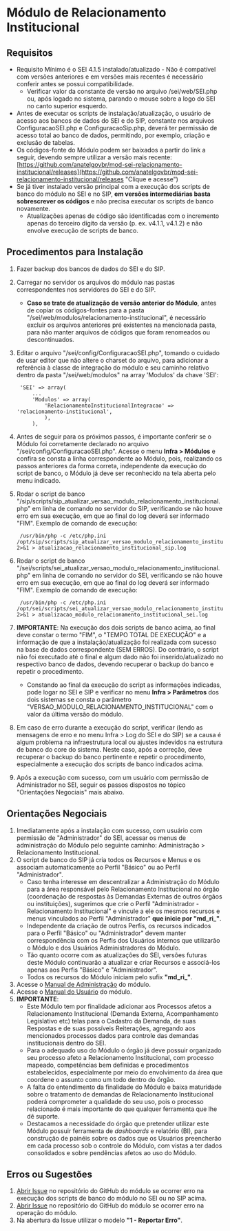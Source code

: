 # Módulo de Relacionamento Institucional

## Requisitos
- Requisito Mínimo é o SEI 4.1.5 instalado/atualizado - Não é compatível com versões anteriores e em versões mais recentes é necessário conferir antes se possui compatibilidade.
   - Verificar valor da constante de versão no arquivo /sei/web/SEI.php ou, após logado no sistema, parando o mouse sobre a logo do SEI no canto superior esquerdo.
- Antes de executar os scripts de instalação/atualização, o usuário de acesso aos bancos de dados do SEI e do SIP, constante nos arquivos ConfiguracaoSEI.php e ConfiguracaoSip.php, deverá ter permissão de acesso total ao banco de dados, permitindo, por exemplo, criação e exclusão de tabelas.
- Os códigos-fonte do Módulo podem ser baixados a partir do link a seguir, devendo sempre utilizar a versão mais recente: [https://github.com/anatelgovbr/mod-sei-relacionamento-institucional/releases](https://github.com/anatelgovbr/mod-sei-relacionamento-institucional/releases "Clique e acesse")
- Se já tiver instalado versão principal com a execução dos scripts de banco do módulo no SEI e no SIP, **em versões intermediárias basta sobrescrever os códigos** e não precisa executar os scripts de banco novamente.
   - Atualizações apenas de código são identificadas com o incremento apenas do terceiro dígito da versão (p. ex. v4.1.1, v4.1.2) e não envolve execução de scripts de banco.

## Procedimentos para Instalação
1. Fazer backup dos bancos de dados do SEI e do SIP.
2. Carregar no servidor os arquivos do módulo nas pastas correspondentes nos servidores do SEI e do SIP.
   - **Caso se trate de atualização de versão anterior do Módulo**, antes de copiar os códigos-fontes para a pasta "/sei/web/modulos/relacionamento-institucional", é necessário excluir os arquivos anteriores pré existentes na mencionada pasta, para não manter arquivos de códigos que foram renomeados ou descontinuados.
3. Editar o arquivo "/sei/config/ConfiguracaoSEI.php", tomando o cuidado de usar editor que não altere o charset do arquivo, para adicionar a referência à classe de integração do módulo e seu caminho relativo dentro da pasta "/sei/web/modulos" na array 'Modulos' da chave 'SEI':

		'SEI' => array(
			...
			'Modulos' => array(
				'RelacionamentoInstitucionalIntegracao' => 'relacionamento-institucional',
				),
			),

4. Antes de seguir para os próximos passos, é importante conferir se o Módulo foi corretamente declarado no arquivo "/sei/config/ConfiguracaoSEI.php". Acesse o menu **Infra > Módulos** e confira se consta a linha correspondente ao Módulo, pois, realizando os passos anteriores da forma correta, independente da execução do script de banco, o Módulo já deve ser reconhecido na tela aberta pelo menu indicado.
5. Rodar o script de banco "/sip/scripts/sip_atualizar_versao_modulo_relacionamento_institucional.php" em linha de comando no servidor do SIP, verificando se não houve erro em sua execução, em que ao final do log deverá ser informado "FIM". Exemplo de comando de execução:

		/usr/bin/php -c /etc/php.ini /opt/sip/scripts/sip_atualizar_versao_modulo_relacionamento_institucional.php 2>&1 > atualizacao_relacionamento_institucional_sip.log

6. Rodar o script de banco "/sei/scripts/sei_atualizar_versao_modulo_relacionamento_institucional.php" em linha de comando no servidor do SEI, verificando se não houve erro em sua execução, em que ao final do log deverá ser informado "FIM". Exemplo de comando de execução:

		/usr/bin/php -c /etc/php.ini /opt/sei/scripts/sei_atualizar_versao_modulo_relacionamento_institucional.php 2>&1 > atualizacao_modulo_relacionamento_institucional_sei.log

7. **IMPORTANTE**: Na execução dos dois scripts de banco acima, ao final deve constar o termo "FIM", o "TEMPO TOTAL DE EXECUÇÃO" e a informação de que a instalação/atualização foi realizada com sucesso na base de dados correspondente (SEM ERROS). Do contrário, o script não foi executado até o final e algum dado não foi inserido/atualizado no respectivo banco de dados, devendo recuperar o backup do banco e repetir o procedimento.
   - Constando ao final da execução do script as informações indicadas, pode logar no SEI e SIP e verificar no menu **Infra > Parâmetros** dos dois sistemas se consta o parâmetro "VERSAO_MODULO_RELACIONAMENTO_INSTITUCIONAL" com o valor da última versão do módulo.
8. Em caso de erro durante a execução do script, verificar (lendo as mensagens de erro e no menu Infra > Log do SEI e do SIP) se a causa é algum problema na infraestrutura local ou ajustes indevidos na estrutura de banco do core do sistema. Neste caso, após a correção, deve recuperar o backup do banco pertinente e repetir o procedimento, especialmente a execução dos scripts de banco indicados acima.
9. Após a execução com sucesso, com um usuário com permissão de Administrador no SEI, seguir os passos dispostos no tópico "Orientações Negociais" mais abaixo.
	
## Orientações Negociais
1. Imediatamente após a instalação com sucesso, com usuário com permissão de "Administrador" do SEI, acessar os menus de administração do Módulo pelo seguinte caminho: Administração > Relacionamento Institucional.
2. O script de banco do SIP já cria todos os Recursos e Menus e os associam automaticamente ao Perfil "Básico" ou ao Perfil "Administrador".
	- Caso tenha interesse em descentralizar a Administração do Módulo para a área responsável pelo Relacionamento Institucional no órgão (coordenação de respostas às Demandas Externas de outros órgãos ou instituições), sugerimos que crie o Perfil "Administrador - Relacionamento Institucional" e vincule a ele os mesmos recursos e menus vinculados ao Perfil "Administrador" **que inicie por "md_ri_"**.
	- Independente da criação de outros Perfis, os recursos indicados para o Perfil "Básico" ou "Administrador" devem manter correspondência com os Perfis dos Usuários internos que utilizarão o Módulo e dos Usuários Administradores do Módulo.
	- Tão quanto ocorre com as atualizações do SEI, versões futuras deste Módulo continuarão a atualizar e criar Recursos e associá-los apenas aos Perfis "Básico" e "Administrador".
	- Todos os recursos do Módulo iniciam pelo sufix **"md_ri_"**.
3. Acesse o [Manual de Administração](https://docs.google.com/document/d/e/2PACX-1vT5UelbUpJbVYFVlk0KnU9Jfc_l2igsvkW_G4wEceDIf7rQMDzhVLPTF5vFZ5HivP1qqVLg4YuIdCev/pub) do módulo.
4. Acesse o [Manual do Usuário](https://docs.google.com/document/d/e/2PACX-1vT-EHTqgK7kIUPkq-ecijbU4BQ_Up_WlZWQDDDsIULBmz_5NnRQFtWcZ6d8GE9ya3_ROlL0OM3oPbv0/pub) do módulo.
5. **IMPORTANTE**:
    - Este Módulo tem por finalidade adicionar aos Processos afetos a Relacionamento Institucional (Demanda Externa, Acompanhamento Legislativo etc) telas para o Cadastro da Demanda, de suas Respostas e de suas possíveis Reiterações, agregando aos mencionados processos dados para controle das demandas institucionais dentro do SEI.
    - Para o adequado uso do Módulo o órgão já deve possuir organizado seu processo afeto a Relacionamento Institucional, com processo mapeado, competências bem definidas e procedimentos estabelecidos, especialmente por meio do envolvimento da área que coordene o assunto como um todo dentro do órgão.
    - A falta do entendimento da finalidade do Módulo e baixa maturidade sobre o tratamento de demandas de Relacionamento Institucional poderá comprometer a qualidade do seu uso, pois o processo relacionado é mais importante do que qualquer ferramenta que lhe dê suporte.
    - Destacamos a necessidade do órgão que pretender utilizar este Módulo possuir ferramenta de _dashboards_ e relatório (BI), para construção de painéis sobre os dados que os Usuários preencherão em cada processo sob o controle do Módulo, com vistas a ter dados consolidados e sobre pendências afetos ao uso do Módulo.

## Erros ou Sugestões
1. [Abrir Issue](https://github.com/anatelgovbr/mod-sei-relacionamento-institucional/issues) no repositório do GitHub do módulo se ocorrer erro na execução dos scripts de banco do módulo no SEI ou no SIP acima.
2. [Abrir Issue](https://github.com/anatelgovbr/mod-sei-relacionamento-institucional/issues) no repositório do GitHub do módulo se ocorrer erro na operação do módulo.
3. Na abertura da Issue utilizar o modelo **"1 - Reportar Erro"**.
